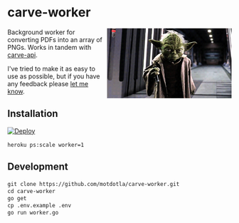 # carve-worker

<img src="https://raw.githubusercontent.com/motdotla/carve-worker/master/carve-worker.gif" alt="carve-worker" align="right" width="280" />

Background worker for converting PDFs into an array of PNGs. Works in tandem with [carve-api](https://github.com/motdotla/carve-api).

I've tried to make it as easy to use as possible, but if you have any feedback please [let me know](mailto:mot@mot.la).

## Installation

[![Deploy](https://www.herokucdn.com/deploy/button.png)](https://heroku.com/deploy)

```
heroku ps:scale worker=1
```

## Development
```
git clone https://github.com/motdotla/carve-worker.git
cd carve-worker
go get
cp .env.example .env
go run worker.go
```
